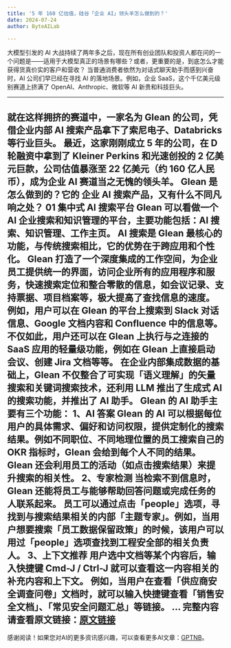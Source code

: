 ```yaml
---
title: '5 年 160 亿估值，硅谷「企业 AI」领头羊怎么做到的？'
date: 2024-07-24
author: ByteAILab

---
```


大模型引发的 AI 大战持续了两年多之后，现在所有创业团队和投资人都在问的一个问题是——适用于大模型真正的场景有哪些？或者，更重要的是，到底怎么才能获得货真价实的客户和营收？
当普通消费者依然为对话式聊天助手而感到兴奋时，AI 公司们早已经在寻找 AI 的落地场景。例如，企业 SaaS，这个千亿美元级别赛道上挤满了 OpenAI、Anthropic、微软等 AI 新贵和科技巨头。

---

就在这样拥挤的赛道中，一家名为 Glean 的公司，凭借企业内部 AI 搜索产品拿下了索尼电子、Databricks 等行业巨头。
最近，这家刚刚成立 5 年的公司，在 D 轮融资中拿到了 Kleiner Perkins 和光速创投的 2 亿美元巨款，公司估值暴涨至 22 亿美元（约 160 亿人民币），成为企业 AI 赛道当之无愧的领头羊。
Glean 是怎么做到的？它的 企业 AI 搜索产品，又有什么不同凡响之处？
01
集中式 AI 搜索平台
Glean 可以看做一个 AI 企业搜索和知识管理的平台，主要功能包括：AI 搜索、知识管理、工作主页。
AI 搜索是 Glean 最核心的功能，与传统搜索相比，它的优势在于跨应用和个性化。
Glean 打造了一个深度集成的工作空间，为企业员工提供统一的界面，访问企业所有的应用程序和服务，快速搜索定位和整合零散的信息，如会议记录、支持票据、项目档案等，极大提高了查找信息的速度。
例如，用户可以在 Glean 的平台上搜索到 Slack 对话信息、Google 文档内容和 Confluence 中的信息等。
不仅如此，用户还可以在 Glean 上执行与之连接的 SaaS 应用的轻量级功能，例如在 Glean 上直接启动会议、创建 Jira 文档等等。
在企业内部集成数据的基础上，Glean 不仅整合了可实现「语义理解」的矢量搜索和关键词搜索技术，还利用 LLM 推出了生成式 AI 的搜索功能，并推出了 AI 助手。
Glean 的 AI 助手主要有三个功能：
1、AI 答案
Glean 的 AI 可以根据每位用户的具体需求、偏好和访问权限，提供定制化的搜索结果。例如不同职位、不同地理位置的员工搜索自己的 OKR 指标时，Glean 会给到每个人不同的结果。Glean 还会利用员工的活动（如点击搜索结果）来提升搜索的相关性。
2、专家检测
当检索不到信息时，Glean 还能将员工与能够帮助回答问题或完成任务的人联系起来。
员工可以通过点击「people」选项，寻找到与搜索结果相关的内部「主题专家」。例如，当用户想要搜索「员工数据保留政策」的时候，该用户可以用过「people」选项查找到工程安全部的相关负责人。
3、上下文推荐
用户选中文档等某个内容后，输入快捷键 Cmd-J / Ctrl-J 就可以查看这一内容相关的补充内容和上下文。
例如，当用户在查看「供应商安全调查问卷」文档时，就可以输入快捷键查看「销售安全文档」、「常见安全问题汇总」等链接。
...
完整内容请查看原文链接：[原文链接](https://www.aixinzhijie.com/article/6846314)
---
感谢阅读！如果您对AI的更多资讯感兴趣，可以查看更多AI文章：[GPTNB](https://gptnb.com)。
